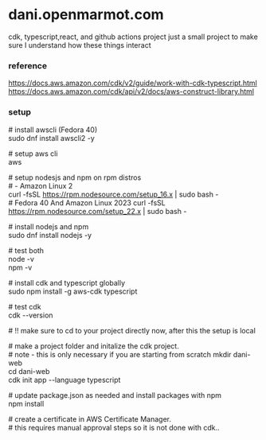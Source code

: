 # dani.openmarmot.com
cdk, typescript,react, and github actions project
just a small project to make sure I understand how these things interact

### reference 
https://docs.aws.amazon.com/cdk/v2/guide/work-with-cdk-typescript.html
<br>https://docs.aws.amazon.com/cdk/api/v2/docs/aws-construct-library.html

### setup
\# install awscli (Fedora 40)  
sudo dnf install awscli2 -y

\# setup aws cli  
aws 

\# setup nodesjs and npm on rpm distros  
\# - Amazon Linux 2  
curl -fsSL https://rpm.nodesource.com/setup_16.x | sudo bash -  
\# Fedora 40 And Amazon Linux 2023
curl -fsSL https://rpm.nodesource.com/setup_22.x | sudo bash -  

\# install nodejs and npm  
sudo dnf install nodejs -y  

\# test both  
node -v  
npm -v  

\# install cdk and typescript globally  
sudo npm install -g aws-cdk typescript

\# test cdk  
cdk --version  

\# !! make sure to cd to your project directly now, after this the setup is local  

\# make a project folder and initalize the cdk project.  
\# note - this is only necessary if you are starting from scratch
mkdir dani-web  
cd dani-web  
cdk init app --language typescript  

\# update package.json as needed and install packages with npm  
npm install

\# create a certificate in AWS Certificate Manager.  
\# this requires manual approval steps so it is not done with cdk..
